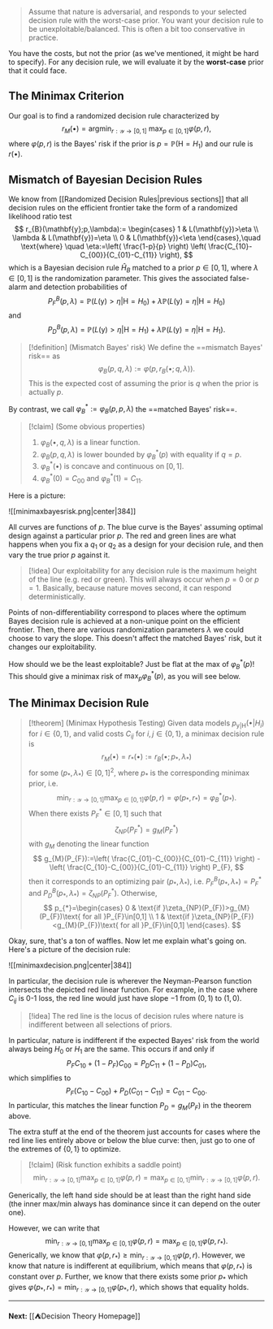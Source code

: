 > Assume that nature is adversarial, and responds to your selected decision rule with the worst-case prior. You want your decision rule to be unexploitable/balanced. This is often a bit too conservative in practice.

You have the costs, but not the prior (as we've mentioned, it might be hard to specify). For any decision rule, we will evaluate it by the **worst-case** prior that it could face.

## The Minimax Criterion

Our goal is to find a randomized decision rule characterized by
$$
r_{M}(\bullet)=\mathop{\text{argmin}}_{r:\mathcal{Y}\to[0,1]}\ \max_{p \in[0,1]}\varphi(p,r),
$$
where $\varphi(p,r)$ is the Bayes' risk if the prior is $p=\mathbb{P}(\mathsf{H}=H_{1})$ and our rule is $r(\bullet)$.

## Mismatch of Bayesian Decision Rules

We know from [[Randomized Decision Rules|previous sections]] that all decision rules on the efficient frontier take the form of a randomized likelihood ratio test
$$
r_{B}(\mathbf{y};p,\lambda):=
\begin{cases}
1 & L(\mathbf{y})>\eta \\
\lambda & L(\mathbf{y})=\eta \\
0 & L(\mathbf{y})<\eta
\end{cases},\quad \text{where} \quad
\eta:=\left( \frac{1-p}{p} \right) \left( \frac{C_{10}-C_{00}}{C_{01}-C_{11}} \right),
$$
which is a Bayesian decision rule $\hat{H}_{B}$ matched to a prior $p \in [0,1]$, where $\lambda \in[0,1]$ is the randomization parameter. This gives the associated false-alarm and detection probabilities of
$$
P_{F}^{B}(p,\lambda)=\mathbb{P}(L(\boldsymbol{\mathsf{y}})>\eta|\mathsf{H}=H_{0})+\lambda \mathbb{P}(L(\boldsymbol{\mathsf{y}})=\eta|\mathsf{H}=H_{0})
$$
and
$$
P_{D}^{B}(p,\lambda)=\mathbb{P}(L(\boldsymbol{\mathsf{y}})>\eta|\mathsf{H}=H_{1})+\lambda \mathbb{P}(L(\boldsymbol{\mathsf{y}})=\eta|\mathsf{H}=H_{1}).
$$

> [!definition] (Mismatch Bayes' risk)
> We define the ==mismatch Bayes' risk== as 
> $$
> \varphi_{B}(p,q,\lambda):=\varphi(p,r_{B}(\bullet;q,\lambda)).
> $$
> This is the expected cost of assuming the prior is $q$ when the prior is actually $p$.

By contrast, we call $\varphi_{B}^{*}:=\varphi_{B}(p,p,\lambda)$ the ==matched Bayes' risk==.

> [!claim] (Some obvious properties)
> 1. $\varphi_{B}(\bullet,q,\lambda)$ is a linear function.
> 2. $\varphi_{B}(p,q,\lambda)$ is lower bounded by $\varphi_{B}^{*}(p)$ with equality if $q=p$.
> 3. $\varphi_{B}^{*}(\bullet)$ is concave and continuous on $[0,1]$.
> 4. $\varphi_{B}^{*}(0)=C_{00}$ and $\varphi_{B}^{*}(1)=C_{11}$.

Here is a picture:

![[minimaxbayesrisk.png|center|384]]

All curves are functions of $p$. The blue curve is the Bayes' assuming optimal design against a particular prior $p$. The red and green lines are what happens when you fix a $q_{1}$ or $q_{2}$ as a design for your decision rule, and then vary the true prior $p$ against it.

> [!idea]
> Our exploitability for any decision rule is the maximum height of the line (e.g. red or green). This will always occur when $p=0$ or $p=1$. Basically, because nature moves second, it can respond deterministically.

Points of non-differentiability correspond to places where the optimum Bayes decision rule is achieved at a non-unique point on the efficient frontier. Then, there are various randomization parameters $\lambda$ we could choose to vary the slope. This doesn't affect the matched Bayes' risk, but it changes our exploitability.

How should we be the least exploitable? Just be flat at the max of $\varphi_{B}^{*}(p)$! This should give a minimax risk of $\max_{p}\varphi_{B}^{*}(p)$, as you will see below. 

## The Minimax Decision Rule

> [!theorem] (Minimax Hypothesis Testing)
> Given data models $p_{\boldsymbol{\mathsf{y}}|\mathsf{H}}(\bullet|H_{i})$ for $i\in \{ 0,1 \}$, and valid costs $C_{ij}$ for $i,j\in \{ 0,1 \}$, a minimax decision rule is
> $$
> r_{M}(\bullet)=r_{*}(\bullet):=r_{B}(\bullet;p_{*},\lambda_{*})
> $$
> for some $(p_{*},\lambda_{*})\in[0,1]^{2}$, where $p_{*}$ is the corresponding minimax prior, i.e.
> $$
> \min_{r:\mathcal{Y}\to[0,1]}\max_{p \in[0,1]}\varphi(p,r)=\varphi(p_{*},r_{*})=\varphi_{B}^{*}(p_{*}).
> $$
> When there exists $P_{F}^{*}\in[0,1]$ such that
> $$
> \zeta_{NP}(P_{F}^{*})=g_{M}(P_{F}^{*})
> $$
> with $g_{M}$ denoting the linear function
> $$
> g_{M}(P_{F}):=\left( \frac{C_{01}-C_{00}}{C_{01}-C_{11}} \right) - \left( \frac{C_{10}-C_{00}}{C_{01}-C_{11}} \right) P_{F},
> $$
> then it corresponds to an optimizing pair $(p_{*},\lambda_{*})$, i.e. $P_{F}^{B}(p_{*},\lambda_{*})=P_{F}^{*}$ and $P_{D}^{B}(p_{*},\lambda_{*})=\zeta_{NP}(P_{F}^{*})$. Otherwise,
> $$
> p_{*}=\begin{cases}
> 0 & \text{if }\zeta_{NP}(P_{F})>g_{M}(P_{F})\text{ for all }P_{F}\in[0,1] \\
> 1 & \text{if }\zeta_{NP}(P_{F})<g_{M}(P_{F})\text{ for all }P_{F}\in[0,1]
> \end{cases}.
> $$
> 

Okay, sure, that's a ton of waffles. Now let me explain what's going on. Here's a picture of the decision rule:

![[minimaxdecision.png|center|384]]

In particular, the decision rule is wherever the Neyman-Pearson function intersects the depicted red linear function. For example, in the case where $C_{ij}$ is $0$-$1$ loss, the red line would just have slope $-1$ from $(0,1)$ to $(1,0)$. 

> [!idea]
> The red line is the locus of decision rules where nature is indifferent between all selections of priors.

In particular, nature is indifferent if the expected Bayes' risk from the world always being $H_{0}$ or $H_{1}$ are the same. This occurs if and only if
$$
P_{F}C_{10}+(1-P_{F})C_{00} = P_{D}C_{11}+(1-P_{D})C_{01},
$$
which simplifies to
$$
P_{F}(C_{10}-C_{00})+P_{D}(C_{01}-C_{11})=C_{01}-C_{00}.
$$
In particular, this matches the linear function $P_{D}=g_{M}(P_{F})$ in the theorem above.

The extra stuff at the end of the theorem just accounts for cases where the red line lies entirely above or below the blue curve: then, just go to one of the extremes of $\{ 0,1 \}$ to optimize.

> [!claim] (Risk function exhibits a saddle point)
> $$
> \min_{r:\mathcal{Y}\to[0,1]}\max_{p \in[0,1]}\varphi(p,r)=\max_{p \in[0,1]}\min_{r:\mathcal{Y}\to[0,1]}\varphi(p,r).
> $$

Generically, the left hand side should be at least than the right hand side (the inner max/min always has dominance since it can depend on the outer one). 

However, we can write that
$$
\min_{r:\mathcal{Y}\to[0,1]}\max_{p \in[0,1]}\varphi(p,r)=\max_{p \in[0,1]}\varphi(p,r_{*}).
$$
Generically, we know that $\varphi(p,r_{*})\geq \min_{r:\mathcal{Y}\to[0,1]}\varphi(p,r)$. However, we know that nature is indifferent at equilibrium, which means that $\varphi(p,r_{*})$ is constant over $p$. Further, we know that there exists some prior $p_{*}$ which gives $\varphi(p_{*},r_{*})=\min_{r:\mathcal{Y}\to[0,1]}\varphi(p_{*},r)$, which shows that equality holds.

---

**Next:** [[⛺Decision Theory Homepage]]